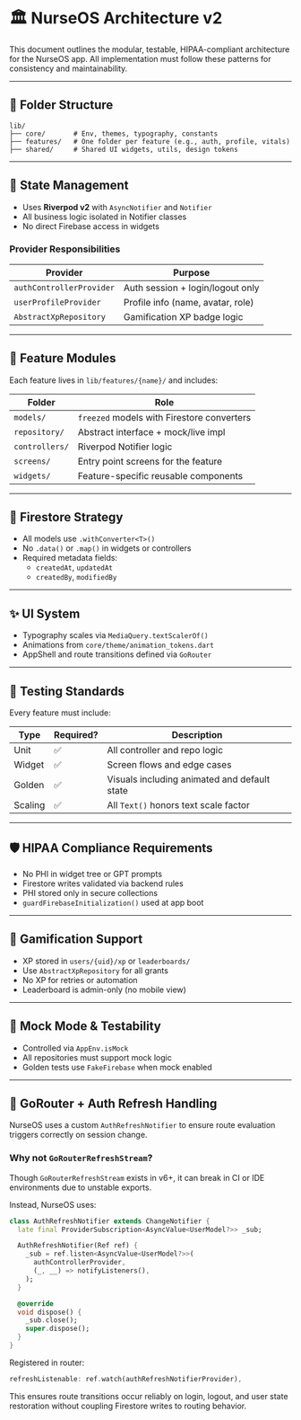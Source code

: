 # 🏛️ NurseOS Architecture v2

This document outlines the modular, testable, HIPAA-compliant architecture for the NurseOS app. All implementation must follow these patterns for consistency and maintainability.

---

## 📁 Folder Structure

```
lib/
├── core/       # Env, themes, typography, constants
├── features/   # One folder per feature (e.g., auth, profile, vitals)
├── shared/     # Shared UI widgets, utils, design tokens
```

---

## 🔄 State Management

- Uses **Riverpod v2** with `AsyncNotifier` and `Notifier`
- All business logic isolated in Notifier classes
- No direct Firebase access in widgets

### Provider Responsibilities

| Provider                  | Purpose                            |
|---------------------------|------------------------------------|
| `authControllerProvider`  | Auth session + login/logout only   |
| `userProfileProvider`     | Profile info (name, avatar, role)  |
| `AbstractXpRepository`    | Gamification XP badge logic        |

---

## 🧩 Feature Modules

Each feature lives in `lib/features/{name}/` and includes:

| Folder        | Role                                              |
|---------------|---------------------------------------------------|
| `models/`     | `freezed` models with Firestore converters        |
| `repository/` | Abstract interface + mock/live impl               |
| `controllers/`| Riverpod Notifier logic                           |
| `screens/`    | Entry point screens for the feature               |
| `widgets/`    | Feature-specific reusable components              |

---

## 💾 Firestore Strategy

- All models use `.withConverter<T>()`
- No `.data()` or `.map()` in widgets or controllers
- Required metadata fields:
  - `createdAt`, `updatedAt`
  - `createdBy`, `modifiedBy`

---

## ✨ UI System

- Typography scales via `MediaQuery.textScalerOf()`
- Animations from `core/theme/animation_tokens.dart`
- AppShell and route transitions defined via `GoRouter`

---

## 🧪 Testing Standards

Every feature must include:

| Type     | Required? | Description                                  |
|----------|-----------|----------------------------------------------|
| Unit     | ✅         | All controller and repo logic                |
| Widget   | ✅         | Screen flows and edge cases                  |
| Golden   | ✅         | Visuals including animated and default state |
| Scaling  | ✅         | All `Text()` honors text scale factor        |

---

## 🛡 HIPAA Compliance Requirements

- No PHI in widget tree or GPT prompts
- Firestore writes validated via backend rules
- PHI stored only in secure collections
- `guardFirebaseInitialization()` used at app boot

---

## 🧠 Gamification Support

- XP stored in `users/{uid}/xp` or `leaderboards/`
- Use `AbstractXpRepository` for all grants
- No XP for retries or automation
- Leaderboard is admin-only (no mobile view)

---

## 🧪 Mock Mode & Testability

- Controlled via `AppEnv.isMock`
- All repositories must support mock logic
- Golden tests use `FakeFirebase` when mock enabled


---

## 🔄 GoRouter + Auth Refresh Handling

NurseOS uses a custom `AuthRefreshNotifier` to ensure route evaluation triggers correctly on session change.

### Why not `GoRouterRefreshStream`?

Though `GoRouterRefreshStream` exists in v6+, it can break in CI or IDE environments due to unstable exports.

Instead, NurseOS uses:

```dart
class AuthRefreshNotifier extends ChangeNotifier {
  late final ProviderSubscription<AsyncValue<UserModel?>> _sub;

  AuthRefreshNotifier(Ref ref) {
    _sub = ref.listen<AsyncValue<UserModel?>>(
      authControllerProvider,
      (_, __) => notifyListeners(),
    );
  }

  @override
  void dispose() {
    _sub.close();
    super.dispose();
  }
}
```

Registered in router:

```dart
refreshListenable: ref.watch(authRefreshNotifierProvider),
```

This ensures route transitions occur reliably on login, logout, and user state restoration without coupling Firestore writes to routing behavior.

